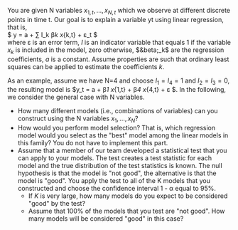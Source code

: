 You are given N variables $x_{1,t},...,x_{N,t}$  which we observe at different discrete points in time t. 
Our goal is to explain a variable yt using linear regression, that is,
<br/>
$ y = a + &sum; I_k &beta;_k x_{k,t} + &epsilon;_t $
<br/>
where &epsilon; is an error term, $I$ is an indicator variable that equals 1 if the variable $x_k$ is included in the
model, zero otherwise, $&beta;_k$ are the regression coefficients, $a$ is a constant. Assume properties are such that
ordinary least squares can be applied to estimate the coefficients $k$.

As an example, assume we have N=4 and choose $I_1 = I_4 = 1$ and $I_2 = I_3 = 0$, the resulting model is
$y_t = a + &beta;_1 x_{1,t} + &beta;_4 x_{4,t} + &epsilon; $. In the following, we consider the general case with N variables.

- How many different models (i.e., combinations of variables) can you construct using the N variables $x_1, ..., x_N$?
- How would you perform model selection? That is, which regression model would you select as the
  "best" model among the linear models in this family? You do not have to implement this part.
- Assume that a member of our team developed a statistical test that you can apply to your models.
The test creates a test statistic for each model and the true distribution of the test statistics is known.
The null hypothesis is that the model is "not good", the alternative is that the model is "good". You
apply the test to all of the K models that you constructed and choose the confidence interval 1 - &alpha; equal to 95%.
  + If $K$ is very large, how many models do you expect to be considered "good" by the test?
  + Assume that 100% of the models that you test are "not good". How many models will be considered "good" in this case?

